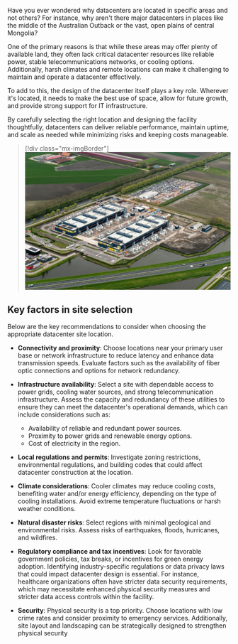 Have you ever wondered why datacenters are located in specific areas and not others? For instance, why aren't there major datacenters in places like the middle of the Australian Outback or the vast, open plains of central Mongolia?

One of the primary reasons is that while these areas may offer plenty of available land, they often lack critical datacenter resources like reliable power, stable telecommunications networks, or cooling options. Additionally, harsh climates and remote locations can make it challenging to maintain and operate a datacenter effectively.

To add to this, the design of the datacenter itself plays a key role. Wherever it's located, it needs to make the best use of space, allow for future growth, and provide strong support for IT infrastructure.

By carefully selecting the right location and designing the facility thoughtfully, datacenters can deliver reliable performance, maintain uptime, and scale as needed while minimizing risks and keeping costs manageable.


>[!div class="mx-imgBorder"]
>[![Screenshot of a large-scale datacenter complex showcasing its strategic location with access to essential resources and infrastructure.](../media/aerial-view-of-datacenter-complex.jpg)](../media/aerial-view-of-datacenter-complex.jpg#lightbox)


## Key factors in site selection

Below are the key recommendations to consider when choosing the appropriate datacenter site location.  

- **Connectivity and proximity**: Choose locations near your primary user base or network infrastructure to reduce latency and enhance data transmission speeds. Evaluate factors such as the availability of fiber optic connections and options for network redundancy.  
- **Infrastructure availability**: Select a site with dependable access to power grids, cooling water sources, and strong telecommunication infrastructure. Assess the capacity and redundancy of these utilities to ensure they can meet the datacenter's operational demands, which can include considerations such as:
  - Availability of reliable and redundant power sources.  
  - Proximity to power grids and renewable energy options.  
  - Cost of electricity in the region.

- **Local regulations and permits**: Investigate zoning restrictions, environmental regulations, and building codes that could affect datacenter construction at the location.

- **Climate considerations**: Cooler climates may reduce cooling costs, benefiting water and/or energy efficiency, depending on the type of cooling installations. Avoid extreme temperature fluctuations or harsh weather conditions.  

- **Natural disaster risks**: Select regions with minimal geological and environmental risks. Assess risks of earthquakes, floods, hurricanes, and wildfires.  

- **Regulatory compliance and tax incentives**: Look for favorable government policies, tax breaks, or incentives for green energy adoption. Identifying industry-specific regulations or data privacy laws that could impact datacenter design is essential. For instance, healthcare organizations often have stricter data security requirements, which may necessitate enhanced physical security measures and stricter data access controls within the facility.  

- **Security**: Physical security is a top priority. Choose locations with low crime rates and consider proximity to emergency services. Additionally, site layout and landscaping can be strategically designed to strengthen physical security
